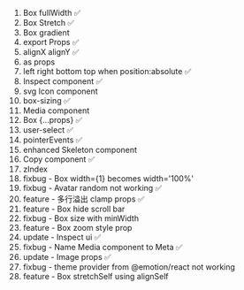 1. Box fullWidth ✅
2. Box Stretch ✅
3. Box gradient
4. export Props ✅
5. alignX alignY ✅ 
6. as props <Box as='h1' /> 
7. left right bottom top when position:absolute ✅
8. Inspect component ✅
9. svg Icon component <Icon img='...' />
10. box-sizing <Box borderBox /> ✅
11. Media component <Media /> 
12. Box {...props} ✅
13. user-select ✅
14. pointerEvents ✅
15. enhanced Skeleton component
16. Copy component ✅
17. zIndex
18. fixbug - Box width={1} becomes width='100%'
19. fixbug - Avatar random not working ✅
20. feature - 多行溢出 clamp props ✅
22. feature - Box hide scroll bar
23. fixbug - Box size with minWidth
24. feature - Box zoom style prop
25. update - Inspect ui ✅
26. fixbug - Name Media component to Meta ✅
27. update - Image props ✅
28. fixbug - theme provider from @emotion/react not working
29. feature - Box stretchSelf using alignSelf